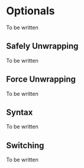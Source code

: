 # Optionals

To be written

## Safely Unwrapping

To be written

## Force Unwrapping

To be written

## Syntax

To be written

## Switching

To be written